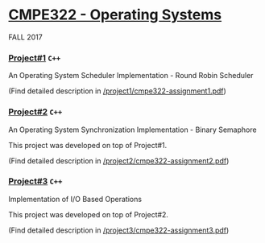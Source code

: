 # [CMPE322 - Operating Systems](https://www.cmpe.boun.edu.tr/courses/cmpe322/2017/fall)
FALL 2017


### [Project#1](/cmpe322/project1) `C++`
An Operating System Scheduler Implementation - Round Robin Scheduler


(Find detailed description in [/project1/cmpe322-assignment1.pdf](/cmpe322/project1/cmpe322-assignment1.pdf))


### [Project#2](/cmpe322/project2) `C++`
An Operating System Synchronization Implementation - Binary Semaphore

This project was developed on top of Project#1.

(Find detailed description in [/project2/cmpe322-assignment2.pdf](/cmpe322/project2/cmpe322-assignment2.pdf))


### [Project#3](/cmpe322/project3) `C++`
Implementation of I/O Based Operations

This project was developed on top of Project#2.

(Find detailed description in [/project3/cmpe322-assignment3.pdf](/cmpe322/project3/cmpe322-assignment3.pdf))
